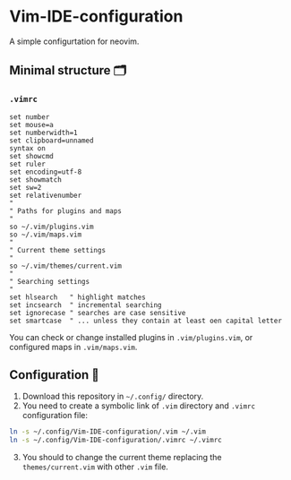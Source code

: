 # Vim-IDE-configuration
A simple configurtation for neovim.

## Minimal structure 🗂

### ```.vimrc```
``` Vim
set number
set mouse=a
set numberwidth=1
set clipboard=unnamed
syntax on
set showcmd
set ruler
set encoding=utf-8
set showmatch
set sw=2
set relativenumber
"
" Paths for plugins and maps
"
so ~/.vim/plugins.vim
so ~/.vim/maps.vim
"
" Current theme settings
"
so ~/.vim/themes/current.vim
"
" Searching settings
"
set hlsearch   " highlight matches
set incsearch  " incremental searching
set ignorecase " searches are case sensitive
set smartcase  " ... unless they contain at least oen capital letter
```
You can check or change installed plugins in ```.vim/plugins.vim```, or configured maps in ```.vim/maps.vim```.

## Configuration 🔧
1. Download this repository in ```~/.config/``` directory.
2. You need to create a symbolic link of ```.vim``` directory and ```.vimrc``` configuration file:

``` Bash
ln -s ~/.config/Vim-IDE-configuration/.vim ~/.vim
ln -s ~/.config/Vim-IDE-configuration/.vimrc ~/.vimrc
```
3. You should to change the current theme replacing the ```themes/current.vim``` with other ```.vim``` file.
